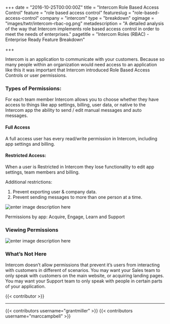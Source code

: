 +++
date = "2016-10-25T00:00:00Z"
title = "Intercom Role Based Access Control"
feature = "role based access control"
featureslug = "role-based-access-control"
company = "intercom"
type = "breakdown"
ogimage = "images/twtr/intercom-rbac-og.png"
metadescription = "A detailed analysis of the way that Intercom implements role based access control in order to meet the needs of enterprises."
pagetitle = "Intercom Roles (RBAC) - Enterprise Ready Feature Breakdown"

+++

Intercom is an application to communicate with your customers. Because so many people within an organization would need access to an application like this it was important that Intercom introduced Role Based Access Controls or user permissions.

### Types of Permissions:
For each team member Intercom allows you to choose whether they have access to things like app settings, billing, user data, or native to the Intercom app the ability to send / edit manual messages and auto messages.

#### Full Access
A full access user has every read/write permission in Intercom, including app settings and billing.

#### Restricted Access:
When a user is Restricted in Intercom they lose functionality to edit app settings, team members and billing.

Additional restrictions:

1. Prevent exporting user & company data.
1. Prevent sending messages to more than one person at a time.

![enter image description here](https://i.imgur.com/qdWMvkY.png)

Permissions by app:
Acquire, Engage, Learn and Support

### Viewing Permissions
![enter image description here](https://i.imgur.com/Lw4lPPN.png)

### What’s Not Here
Intercom doesn’t allow permissions that prevent it’s users from interacting with customers in different of scenarios. You may want your Sales team to only speak with customers on the main website, or acquiring landing pages. You may want your Support team to only speak with people in certain parts of your application.

{{< contributor >}}

----
{{< contributors username="grantmiller" >}}
{{< contributors username="marccampbell" >}}

